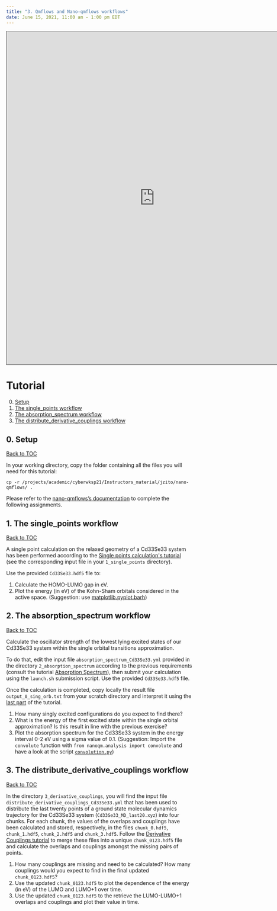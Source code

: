 ```yaml
---
title: "3. Qmflows and Nano-qmflows workflows"
date: June 15, 2021, 11:00 am - 1:00 pm EDT
---
```


<iframe src="https://ub.hosted.panopto.com/Panopto/Pages/Embed.aspx?id=329cdc4f-71db-4443-b020-ad48016a3e97&
autoplay=false&offerviewer=true&showtitle=true&showbrand=false&start=0&interactivity=all" height="900" width="800" 
style="border: 1px solid #464646;" allowfullscreen allow="autoplay"></iframe>

# Tutorial
<a name="toc"></a>

0. [Setup](#setup)
1. [The single_points workflow](#single_points)
2. [The absorption_spectrum workflow](#absorption_spectrum)
3. [The distribute_derivative_couplings workflow](#derivative_couplings)

## 0. Setup
<a name="setup"></a> [Back to TOC](#toc)

In your working directory, copy the folder containing all the files you will need for this tutorial:

    cp -r /projects/academic/cyberwksp21/Instructors_material/jzito/nano-qmflows/ .

Please refer to the [nano-qmflows’s documentation](https://qmflows-namd.readthedocs.io/en/latest/) to complete 
the following assignments.


## 1. The single_points workflow
<a name="single_points"></a> [Back to TOC](#toc)

A single point calculation on the relaxed geometry of a Cd33Se33 system has been performed according to 
the [Single points calculation's tutorial](https://qmflows-namd.readthedocs.io/en/latest/single_points.html) 
(see the corresponding input file in your `1_single_points` directory).

Use the provided `Cd33Se33.hdf5` file to:

1. Calculate the HOMO-LUMO gap in eV.
2. Plot the energy (in eV) of the Kohn-Sham orbitals considered in the active space.
 (Suggestion: use [matplotlib.pyplot.barh](https://matplotlib.org/3.1.1/api/_as_gen/matplotlib.pyplot.barh.html))


## 2. The absorption_spectrum workflow
<a name="absorption_spectrum"></a> [Back to TOC](#toc)

Calculate the oscillator strength of the lowest lying excited states of our Cd33Se33 system within
 the single orbital transitions approximation.

To do that, edit the input file `absorption_spectrum_Cd33Se33.yml` provided in the directory
 `2_absorption_spectrum` according to the previous requirements (consult the tutorial 
[Absorption Spectrum](https://qmflows-namd.readthedocs.io/en/latest/absorption_spectrum.html)), then 
submit your calculation using the `launch.sh` submission script. Use the provided `Cd33Se33.hdf5` file.

Once the calculation is completed, copy locally the result file `output_0_sing_orb.txt` from your 
scratch directory and interpret it using 
the [last part](https://qmflows-namd.readthedocs.io/en/latest/absorption_spectrum.html#results) of the tutorial.

1. How many singly excited configurations do you expect to find there?
2. What is the energy of the first excited state within the single orbital approximation? Is this result in line with the previous exercise?
3. Plot the absorption spectrum for the Cd33Se33 system in the energy interval 0-2 eV using a sigma value of 0.1. (Suggestion: Import the `convolute` function with `from nanoqm.analysis import convolute` and have a look at the script [`convolution.py`](https://github.com/SCM-NV/nano-qmflows/blob/master/scripts/qmflows/convolution.py#L45-L52))


## 3. The distribute_derivative_couplings workflow
<a name="#derivative_couplings"></a> [Back to TOC](#toc)

In the directory `3_derivative_couplings`, you will find the input 
file `distribute_derivative_couplings_Cd33Se33.yml` that has been used to distribute the 
last twenty points of a ground state molecular dynamics trajectory for the Cd33Se33 
system (`Cd33Se33_MD_last20.xyz`) into four chunks. For each chunk, the values of the 
overlaps and couplings have been calculated and stored, respectively, in 
the files `chunk_0.hdf5`, `chunk_1.hdf5`, `chunk_2.hdf5` and `chunk_3.hdf5`. 
Follow the [Derivative Couplings tutorial](https://qmflows-namd.readthedocs.io/en/latest/derivative_couplings.html#merging-the-chunks-and-recalculating-the-couplings) to merge these files into a unique `chunk_0123.hdf5` file and calculate the overlaps and couplings amongst the missing pairs of points.

1. How many couplings are missing and need to be calculated? How many couplings would you expect to find in the final updated `chunk_0123.hdf5`?
2. Use the updated `chunk_0123.hdf5` to plot the dependence of the energy (in eV) of the LUMO and LUMO+1 over time.
3. Use the updated `chunk_0123.hdf5` to the retrieve the LUMO-LUMO+1 overlaps and couplings and plot their value in time.

